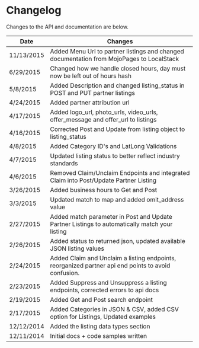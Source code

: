 # Changelog

Changes to the API and documentation are below.

Date | Changes
--------- | -----------
11/13/2015 | Added Menu Url to partner listings and changed documentation from MojoPages to LocalStack
6/29/2015 | Changed how we handle closed hours, day must now be left out of hours hash
5/8/2015 | Added Description and changed listing_status in POST and PUT partner listings
4/24/2015 | Added partner attribution url
4/17/2015 | Added logo_url, photo_urls, video_urls, offer_message and offer_url to listings
4/16/2015 | Corrected Post and Update from listing object to listing_status
4/8/2015 | Added Category ID's and LatLong Validations
4/7/2015 | Updated listing status to better reflect industry standards
4/6/2015 | Removed Claim/Unclaim Endpoints and integrated Claim into Post/Update Partner Listing
3/26/2015 | Added business hours to Get and Post
3/3/2015 | Updated match to map and added omit_address value
2/27/2015 | Added match parameter in Post and Update Partner Listings to automatically match your listing
2/26/2015 | Added status to returned json, updated available JSON listing values
2/24/2015 | Added Claim and Unclaim a listing endpoints, reorganized partner api end points to avoid confusion.
2/23/2015 | Added Suppress and Unsuppress a listing endpoints, corrected errors to api docs
2/19/2015 | Added Get and Post search endpoint
2/17/2015 | Added Categories in JSON & CSV, added CSV option for Listings, Updated examples
12/12/2014 | Added the listing data types section
12/11/2014 | Initial docs + code samples written
